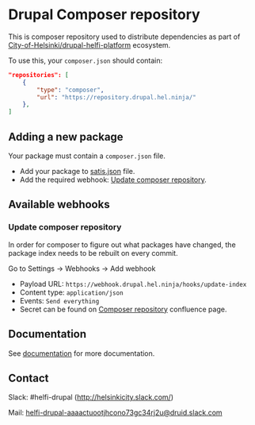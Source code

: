 # Drupal Composer repository

This is composer repository used to distribute dependencies as part of [City-of-Helsinki/drupal-helfi-platform](https://github.com/City-of-Helsinki/drupal-helfi-platform) ecosystem.

To use this, your `composer.json` should contain:

```json
"repositories": [
    {
        "type": "composer",
        "url": "https://repository.drupal.hel.ninja/"
    },
]
```

## Adding a new package 

Your package must contain a `composer.json` file.

- Add your package to [satis.json](/satis.json) file.
- Add the required webhook: [Update composer repository](#update-composer-repository).

## Available webhooks 

### Update composer repository

In order for composer to figure out what packages have changed, the package index needs to be rebuilt on every commit.

Go to Settings -> Webhooks -> Add webhook

- Payload URL: `https://webhook.drupal.hel.ninja/hooks/update-index`
- Content type: `application/json`
- Events: `Send everything`
- Secret can be found on [Composer repository](https://helsinkisolutionoffice.atlassian.net/wiki/spaces/HEL/pages/6501891919/Composer+repository) confluence page.

## Documentation

See [documentation](/documentation) for more documentation.

## Contact

Slack: #helfi-drupal (http://helsinkicity.slack.com/)

Mail: helfi-drupal-aaaactuootjhcono73gc34rj2u@druid.slack.com
